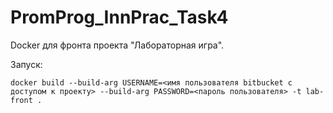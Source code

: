 # PromProg_InnPrac_Task4

Docker для фронта проекта "Лабораторная игра".

Запуск:

    docker build --build-arg USERNAME=<имя пользователя bitbucket с доступом к проекту> --build-arg PASSWORD=<пароль пользователя> -t lab-front .
